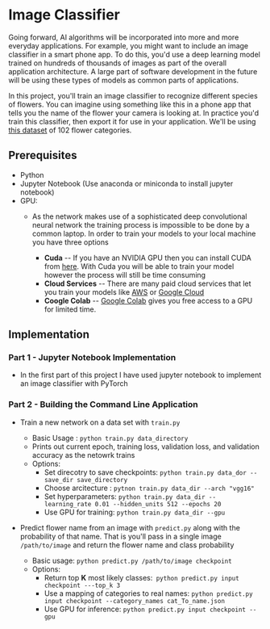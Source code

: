 # Image Classifier

Going forward, AI algorithms will be incorporated into more and more everyday applications. For example, you might want to include an image classifier in a smart phone app. To do this, you'd use a deep learning model trained on hundreds of thousands of images as part of the overall application architecture. A large part of software development in the future will be using these types of models as common parts of applications.

In this project, you'll train an image classifier to recognize different species of flowers. You can imagine using something like this in a phone app that tells you the name of the flower your camera is looking at. In practice you'd train this classifier, then export it for use in your application. We'll be using [this dataset](http://www.robots.ox.ac.uk/~vgg/data/flowers/102/index.html) of 102 flower categories.

## Prerequisites
* Python
* Jupyter Notebook (Use anaconda or miniconda to install jupyter notebook)
* GPU:
  * As the network makes use of a sophisticated deep convolutional neural network  the training process is impossible to be done by a common laptop. In order to train your models to your local machine you have three options

    * **Cuda** -- If you have an NVIDIA GPU then you can install CUDA from [here](https://developer.nvidia.com/cuda-downloads). With Cuda you will be able to train your model however the process will still be time consuming
    * **Cloud Services** -- There are many paid cloud services that let you train your models like [AWS](https://aws.amazon.com/fr/) or  [Google Cloud](https://cloud.google.com/)
    * **Coogle Colab** -- [Google Colab](https://colab.research.google.com/) gives you free access to a GPU for limited time.

## Implementation

### Part 1 - Jupyter Notebook Implementation
* In the first part of this project I have used jupyter notebook to implement an image classifier with PyTorch

### Part 2 - Building the Command Line Application
* Train a new network on a data set with ```train.py```
  * Basic Usage : ```python train.py data_directory```
  * Prints out current epoch, training loss, validation loss, and validation accuracy as the netowrk trains
  * Options:
    * Set direcotry to save checkpoints: ```python train.py data_dor --save_dir save_directory```
    * Choose arcitecture : ```pytnon train.py data_dir --arch "vgg16"```
    * Set hyperparameters: ```python train.py data_dir --learning_rate 0.01 --hidden_units 512 --epochs 20 ```
    * Use GPU for training: ```python train.py data_dir --gpu```

* Predict flower name from an image with ```predict.py``` along with the probability of that name. That is you'll pass in a single image ```/path/to/image``` and return the flower name and class probability
  * Basic usage: ```python predict.py /path/to/image checkpoint```
  * Options:
    * Return top **K** most likely classes:``` python predict.py input checkpoint ---top_k 3```
    * Use a mapping of categories to real names: ```python predict.py input checkpoint --category_names cat_To_name.json```
    * Use GPU for inference: ```python predict.py input checkpoint --gpu```
